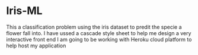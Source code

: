 # Iris-ML
This a classification problem using the iris dataset to predit the specie a flower fall into.
I have ussed a cascade style sheet to help me design a very interactive front end
I am going to be working with Heroku cloud platform to help host my application 
